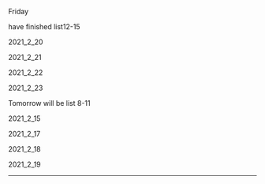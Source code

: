 Friday

have finished list12-15

2021_2_20

2021_2_21

2021_2_22

2021_2_23

Tomorrow will be list 8-11

2021_2_15

2021_2_17

2021_2_18

2021_2_19

***************



